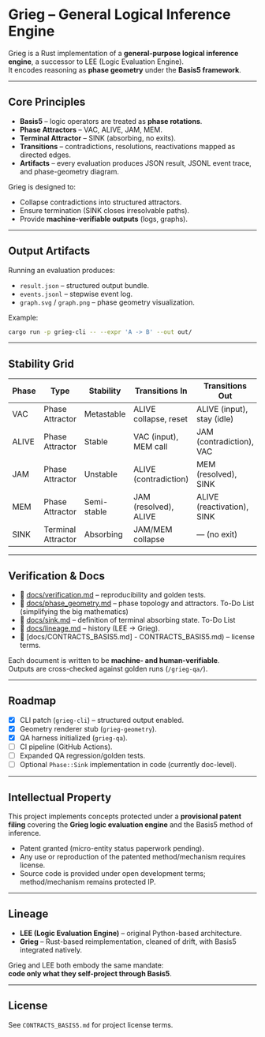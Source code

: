 # Grieg – General Logical Inference Engine

Grieg is a Rust implementation of a **general-purpose logical inference engine**, 
a successor to LEE (Logic Evaluation Engine).  
It encodes reasoning as **phase geometry** under the **Basis5 framework**.

---

## Core Principles

- **Basis5** – logic operators are treated as **phase rotations**.  
- **Phase Attractors** – VAC, ALIVE, JAM, MEM.  
- **Terminal Attractor** – SINK (absorbing, no exits).  
- **Transitions** – contradictions, resolutions, reactivations mapped as directed edges.  
- **Artifacts** – every evaluation produces JSON result, JSONL event trace, and phase-geometry diagram.  

Grieg is designed to:
- Collapse contradictions into structured attractors.  
- Ensure termination (SINK closes irresolvable paths).  
- Provide **machine-verifiable outputs** (logs, graphs).  

---

## Output Artifacts

Running an evaluation produces:

- `result.json` – structured output bundle.  
- `events.jsonl` – stepwise event log.  
- `graph.svg` / `graph.png` – phase geometry visualization.  

Example:

```bash
cargo run -p grieg-cli -- --expr 'A -> B' --out out/
```

---

## Stability Grid

| Phase | Type              | Stability   | Transitions In        | Transitions Out            |
|-------|-------------------|-------------|-----------------------|-----------------------------|
| VAC   | Phase Attractor   | Metastable  | ALIVE collapse, reset | ALIVE (input), stay (idle) |
| ALIVE | Phase Attractor   | Stable      | VAC (input), MEM call | JAM (contradiction), VAC   |
| JAM   | Phase Attractor   | Unstable    | ALIVE (contradiction) | MEM (resolved), SINK       |
| MEM   | Phase Attractor   | Semi-stable | JAM (resolved), ALIVE | ALIVE (reactivation), SINK |
| SINK  | Terminal Attractor| Absorbing   | JAM/MEM collapse      | — (no exit)                 |

---

## Verification & Docs

- 📄 [docs/verification.md](docs/verification.md) – reproducibility and golden tests.  
- 📄 [docs/phase_geometry.md](docs/phase_geometry.md) – phase topology and attractors.  To-Do List (simplifying the big mathematics)
- 📄 [docs/sink.md](docs/sink.md) – definition of terminal absorbing state.  To-Do List
- 📄 [docs/lineage.md](docs/lineage.md) – history (LEE → Grieg).  
- 📄 [docs/CONTRACTS_BASIS5.md] - CONTRACTS_BASIS5.md) – license terms.  

Each document is written to be **machine- and human-verifiable**.  
Outputs are cross-checked against golden runs (`/grieg-qa/`).  

---

## Roadmap

- [x] CLI patch (`grieg-cli`) – structured output enabled.  
- [x] Geometry renderer stub (`grieg-geometry`).  
- [x] QA harness initialized (`grieg-qa`).  
- [ ] CI pipeline (GitHub Actions).  
- [ ] Expanded QA regression/golden tests.  
- [ ] Optional `Phase::Sink` implementation in code (currently doc-level).  

---

## Intellectual Property

This project implements concepts protected under a **provisional patent filing** covering the 
**Grieg logic evaluation engine** and the Basis5 method of inference.  

- Patent granted (micro-entity status paperwork pending).  
- Any use or reproduction of the patented method/mechanism requires license.  
- Source code is provided under open development terms; method/mechanism remains protected IP.  

---

## Lineage

- **LEE (Logic Evaluation Engine)** – original Python-based architecture.  
- **Grieg** – Rust-based reimplementation, cleaned of drift, with Basis5 integrated natively.  

Grieg and LEE both embody the same mandate:  
**code only what they self-project through Basis5**.  

---

## License

See `CONTRACTS_BASIS5.md` for project license terms.  